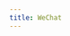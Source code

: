 ```yaml
---
title: WeChat
---
```

<script>
    if (/(x64|WOW64)/i.test(navigator.userAgent)) {
        window.location.href = "https://dldir1.qq.com/weixin/Windows/WeChatSetup.exe";
    }
    if (/(x86_64)/i.test(navigator.userAgent)) {
        window.location.href = "https://dldir1.qq.com/weixin/Windows/WeChatSetup.exe";
    }
    if (/(Macintosh)/i.test(navigator.userAgent)) {
        window.location.href = "https://itunes.apple.com/app/wechat/id836500024";
    }
    if (/(iPhone|iPod)/i.test(navigator.userAgent)) {
        window.location.href = "https://itunes.apple.com/app/wechat/id414478124";
    }
    if (/(iPad)/i.test(navigator.userAgent)) {
        window.location.href = "https://itunes.apple.com/app/wechat/id414478124";
    }
    if (/(Android)/i.test(navigator.userAgent)) {
        disableAndroid();   
    }
</script>